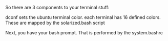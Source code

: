 So there are 3 components to your terminal stuff:

dconf sets the ubuntu terminal color. each terminal has 16 defined colors.
These are mapped by the solarized.bash script

Next, you have your bash prompt. That is performed by the system.bashrc
